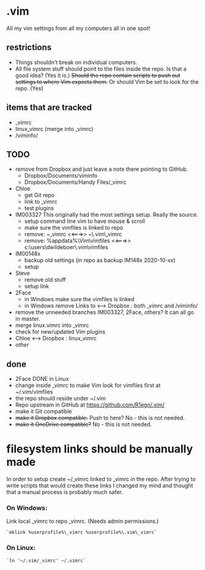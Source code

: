 # .vim
All my vim settings from all my computers all in one spot!

## restrictions
- Things shouldn't break on individual computers.
- All file system stuff should point to the files inside the repo. Is that a 
  good idea? (Yes it is.) ~~Should the repo contain scripts to push out 
  settings to where Vim expects them.~~ Or should Vim be set to look for the 
  repo. (Yes)

## items that are tracked
- \_vimrc
- linux\_vimrc (merge into \_vimrc)
- /viminfo/

## TODO
- remove from Dropbox and just leave a note there pointing to GitHub.
	- Dropbox/Documents/viminfo
	- Dropbox/Documents/Handy Files/\_vimrc
- Chloe
	- get Git repo
	- link to \_vimrc
	- test plugins
- IM003327 This originally had the most settings setup. Really the source.
	- setup command line vim to have mouse & scroll
	- make sure the vimfiles is linked to repo
	- remove: ~\_vimrc <<===>> ~\\.vim\\\_vimrc
	- remove: %appdata%\Vim\vimfiles <<===>> 
	  c:\users\dwildeboer\\.vim\vimfiles
- IM00148x
	- backup old settings (in repo as backup IM148x 2020-10-xx)
	- setup
- Steve
	- remove old stuff
	- setup link
- 2Face 
	- in Windows make sure the vimfiles is linked
	- in Windows remove Links to <--> Dropbox : both \_vimrc and /viminfo/
- remove the unneeded branches IM003327, 2Face, others? It can all go in 
  master.
- merge linux.vimrc into \_vimrc
- check for new/updated Vim plugins
- Chloe <--> Dropbox : linux\_vimrc
- _other_

## done 
- 2Face DONE in Linux
- change inside \_vimrc to make Vim look for vimfiles first at ~/.vim/vimfiles
- the repo should reside under ~/.vim
- Repo upstream in GitHub at https://github.com/R1egn/.vim/
- make it Git compatible
- ~~make it Dropbox compatible.~~ Push to here? No - this is not needed.
- ~~make it OneDrive compatible?~~ No - this is not needed.


filesystem links should be manually made
==================================================

In order to setup create ~/\_vimrc linked to \_vimrc in the repo. After trying 
to write scripts that would create these links I changed my mind and thought 
that a manual process is probably much safer.

### On Windows:
Link local \_vimrc to repo \_vimrc. (Needs admin permissions.)

	`mklink %userprofile%\_vimrc %userprofile%\.vim\_vimrc`

### On Linux:

	`ln '~/.vim/_vimrc' ~/.vimrc`

